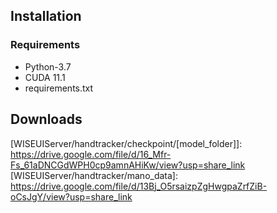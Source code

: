 ## Installation
### Requirements
- Python-3.7
- CUDA 11.1
- requirements.txt


## Downloads
[WISEUIServer/handtracker/checkpoint/[model_folder]]: https://drive.google.com/file/d/16_Mfr-Fs_61aDNCGdWPH0cp9amnAHiKw/view?usp=share_link
[WISEUIServer/handtracker/mano_data]: https://drive.google.com/file/d/13Bj_O5rsaizpZgHwgpaZrfZiB-oCsJgY/view?usp=share_link